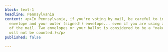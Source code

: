 ```yaml
---
block: text-1
headline: Pennsylvania
content: <p>In Pennsylvania, if you're voting by mail, be careful to include the secrecy
  envelope and your outer (signed!) envelope... even if you are using a dropbox instead
  of the mail. Two envelopes or your ballot is considered to be a "naked ballot" (and
  will not be counted.)</p>
published: false

---
```

